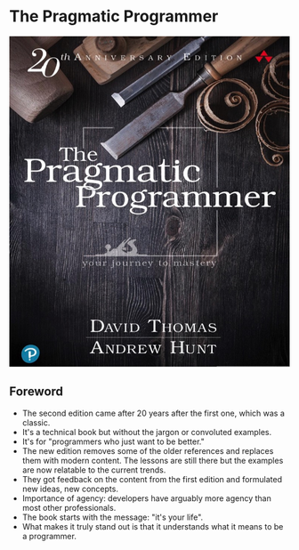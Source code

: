 # The Pragmatic Programmer

![Cover](images/cover.jpg)

## Foreword

- The second edition came after 20 years after the first one, which was a classic.
- It's a technical book but without the jargon or convoluted examples.
- It's for "programmers who just want to be better."
- The new edition removes some of the older references and replaces them with modern content. The lessons are still there but the examples are now relatable to the current trends.
- They got feedback on the content from the first edition and formulated new ideas, new concepts.
- Importance of agency: developers have arguably more agency than most other professionals.
- The book starts with the message: "it's your life".
- What makes it truly stand out is that it understands what it means to be a programmer.
